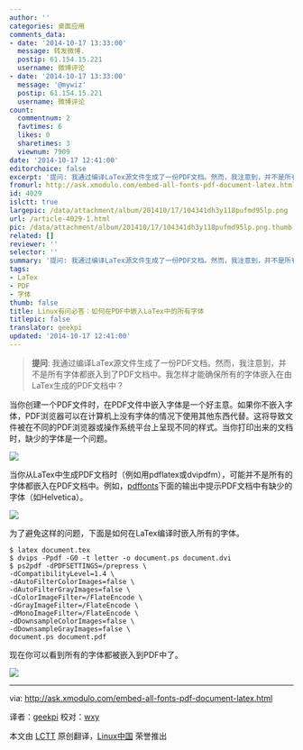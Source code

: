 ```yaml
---
author: ''
categories: 桌面应用
comments_data:
- date: '2014-10-17 13:33:00'
  message: 转发微博.
  postip: 61.154.15.221
  username: 微博评论
- date: '2014-10-17 13:33:00'
  message: '@mywiz'
  postip: 61.154.15.221
  username: 微博评论
count:
  commentnum: 2
  favtimes: 6
  likes: 0
  sharetimes: 3
  viewnum: 7909
date: '2014-10-17 12:41:00'
editorchoice: false
excerpt: '提问: 我通过编译LaTex源文件生成了一份PDF文档。然而，我注意到，并不是所有字体都嵌入到了PDF文档中。我怎样才能确保所有的字体嵌入在由LaTex生成的PDF文档中？  当你创建一个PDF文件时，在PDF文件中嵌入字体是一个好主意。如果你不嵌入字体，PDF浏览器可以在计算机上没有字体的情况下使用其他东西代替。这将导致文件被在不同的PDF浏览器或操作系统平台上呈现不同的样式。当你打印出来的文档时，缺少的字体是一个问题。  当你从LaTex中生成PDF文档时（例如用pdflatex或dvipdfm），可能并不是所有的字体都嵌入在PDF文档中。例如，pdffont'
fromurl: http://ask.xmodulo.com/embed-all-fonts-pdf-document-latex.html
id: 4029
islctt: true
largepic: /data/attachment/album/201410/17/104341dh3y118pufmd95lp.png
url: /article-4029-1.html
pic: /data/attachment/album/201410/17/104341dh3y118pufmd95lp.png.thumb.jpg
related: []
reviewer: ''
selector: ''
summary: '提问: 我通过编译LaTex源文件生成了一份PDF文档。然而，我注意到，并不是所有字体都嵌入到了PDF文档中。我怎样才能确保所有的字体嵌入在由LaTex生成的PDF文档中？  当你创建一个PDF文件时，在PDF文件中嵌入字体是一个好主意。如果你不嵌入字体，PDF浏览器可以在计算机上没有字体的情况下使用其他东西代替。这将导致文件被在不同的PDF浏览器或操作系统平台上呈现不同的样式。当你打印出来的文档时，缺少的字体是一个问题。  当你从LaTex中生成PDF文档时（例如用pdflatex或dvipdfm），可能并不是所有的字体都嵌入在PDF文档中。例如，pdffont'
tags:
- LaTex
- PDF
- 字体
thumb: false
title: Linux有问必答：如何在PDF中嵌入LaTex中的所有字体
titlepic: false
translator: geekpi
updated: '2014-10-17 12:41:00'
---
```



> 
> **提问**: 我通过编译LaTex源文件生成了一份PDF文档。然而，我注意到，并不是所有字体都嵌入到了PDF文档中。我怎样才能确保所有的字体嵌入在由LaTex生成的PDF文档中？
> 
> 
> 


当你创建一个PDF文件时，在PDF文件中嵌入字体是一个好主意。如果你不嵌入字体，PDF浏览器可以在计算机上没有字体的情况下使用其他东西代替。这将导致文件被在不同的PDF浏览器或操作系统平台上呈现不同的样式。当你打印出来的文档时，缺少的字体是一个问题。


![](/data/attachment/album/201410/17/104341dh3y118pufmd95lp.png)


当你从LaTex中生成PDF文档时（例如用pdflatex或dvipdfm），可能并不是所有的字体都嵌入在PDF文档中。例如，[pdffonts](http://ask.xmodulo.com/check-which-fonts-are-used-pdf-document.html)下面的输出中提示PDF文档中有缺少的字体（如Helvetica）。


![](/data/attachment/album/201410/17/104347a274143022b5sz3s.jpg)


为了避免这样的问题，下面是如何在LaTex编译时嵌入所有的字体。



```
$ latex document.tex
$ dvips -Ppdf -G0 -t letter -o document.ps document.dvi
$ ps2pdf -dPDFSETTINGS=/prepress \
-dCompatibilityLevel=1.4 \
-dAutoFilterColorImages=false \
-dAutoFilterGrayImages=false \
-dColorImageFilter=/FlateEncode \
-dGrayImageFilter=/FlateEncode \
-dMonoImageFilter=/FlateEncode \
-dDownsampleColorImages=false \
-dDownsampleGrayImages=false \
document.ps document.pdf 

```

现在你可以看到所有的字体都被嵌入到PDF中了。


![](/data/attachment/album/201410/17/104350km46d6nijimmm9nn.jpg)




---


via: <http://ask.xmodulo.com/embed-all-fonts-pdf-document-latex.html>


译者：[geekpi](https://github.com/geekpi) 校对：[wxy](https://github.com/wxy)


本文由 [LCTT](https://github.com/LCTT/TranslateProject) 原创翻译，[Linux中国](http://linux.cn/) 荣誉推出
